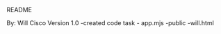README

By: Will Cisco
Version 1.0
-created code task
    - app.mjs
    -public
        -will.html

